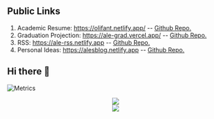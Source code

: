 ## Public Links
1. Academic Resume: https://olifant.netlify.app/  -- [Github Repo.](https://github.com/Alephant6/starter-hugo-academic)
2. Graduation Projection: https://ale-grad.vercel.app/   -- [Github Repo.](https://github.com/Alephant6/nuist-graduation-projection)
3. RSS: https://ale-rss.netlify.app  -- [Github Repo.](https://github.com/Alephant6/bubo-rss)
4. Personal Ideas: https://alesblog.netlify.app  -- [Github Repo.](https://github.com/Alephant6/nextjs-blog-theme)




## Hi there 👋

<!--
**Alephant6/Alephant6** is a ✨ _special_ ✨ repository because its `README.md` (this file) appears on your GitHub profile.

Here are some ideas to get you started:

- 🔭 I’m currently working on ...
- 🌱 I’m currently learning ...
- 👯 I’m looking to collaborate on ...
- 🤔 I’m looking for help with ...
- 💬 Ask me about ...
- 📫 How to reach me: ...
- 😄 Pronouns: ...
- ⚡ Fun fact: ...
-->

![Metrics](https://metrics.lecoq.io/Alephant6?template=classic&languages=1&base.indepth=false&base.hireable=false&languages.limit=8&languages.threshold=0%25&languages.other=false&languages.colors=github&languages.sections=most-used&languages.indepth=false&languages.analysis.timeout=15&languages.categories=markup%2C%20programming&languages.recent.categories=markup%2C%20programming&languages.recent.load=300&languages.recent.days=14&config.timezone=Asia%2FHong_Kong)



<div align="center"> <img src="https://activity-graph.herokuapp.com/graph?username=Alephant6&theme=github" /> </div>


<div align="center"> <img src="https://visitor-badge.glitch.me/badge?page_id=Alephant6" /> </div>
